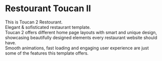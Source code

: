 # Restourant Toucan II

This is Toucan 2 Restourant. <br>
Elegant & sofisticated restaurant template. <br>
Toucan 2 offers different home page layouts with smart and unique design, showcasing beautifully designed elements every restaurant website should have.<br>
Smooth animations, fast loading and engaging user experience are just some of the features this template offers.






